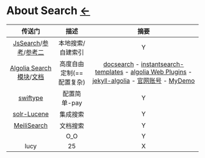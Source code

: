 # About Search  [←](../index.md)

| 传送门 | 描述 | 摘要 |
|:---:|:---:|:---:|
| [JsSearch](https://github.com/christian-fei/Simple-Jekyll-Search)/[参考](https://blog.webjeda.com/instant-jekyll-search/)/[参考二](https://vsoch.github.io/2019/jekyll-search/#) | 本地搜索/自建索引 | Y |
| [Algolia Search模块](https://github.com/algolia)/[文档](https://community.algolia.com/) | 高度自由定制(==配置复杂) | [docsearch](https://github.com/algolia/docsearch) - [instantsearch-templates](https://instantsearch-templates.netlify.app/) - [algolia Web Plugins](https://github.com/algolia/jekyll-algolia-example) - [jekyll-algolia](https://community.algolia.com/jekyll-algolia/getting-started.html) - [官网账号](https://www.algolia.com/users/sign_in) - [MyDemo](https://www.algolia.com/realtime-search-demo/test-es-demo?__cf_chl_jschl_tk__=7a967f34f8e70272b12efd16a040d062bc1dadb9-1606721827-0-AUqQQp9ItIwERC_3kVL4zDswe0VcnS-eMTiAW_Q9kEvl2-P7snSzJelxC3BUUmuCpSm8Vxnc0-FRjXM-kVxxL49CdcvP8t9ERKsm8CmLdZVPU8aKejuu4GIc73vkH6Xglfc_HB9NEW-4YZCpc3zm4GpUbeZ5LlCxA0bF36y7IUvWfRw1A55u3xCNufG6tT3hm7dC0VKFgjm2aFBIuceX3eIClVanaRxPFg86HnQtdfHKPOGXIMLfb6xa-bvq-dic9XmYrMEemb-z93KYPqAaOEK8q1pnI3_IQ_Nn7_krQt4eOiS8lm_cw0vn-JW5O3M2O6YPn2warSSOF-kdfTS0NdRKdigY73AF-4g35dc1rUkC) |
| [swiftype](https://swiftype.com/) | 配置简单-pay | Y |
| [solr-Lucene](https://lucene.apache.org/solr/) | 集成搜索 | Y |
| [MeiliSearch](https://github.com/meilisearch/MeiliSearch) | 文档搜索 | Y |
| []() | O_O | Y |
| lucy | 25 | X |
